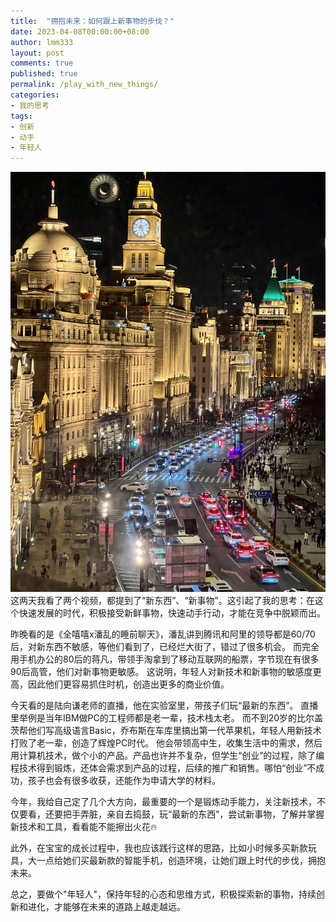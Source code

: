 ```yaml
---
title:  "拥抱未来：如何跟上新事物的步伐？"
date: 2023-04-08T00:00:00+08:00
author: lmm333
layout: post
comments: true
published: true
permalink: /play_with_new_things/
categories:
- 我的思考
tags:
- 创新
- 动手
- 年轻人
---
```

![23-03-18-摄于外滩](../images/2023-other/23-04-08-bond.JPG)
这两天我看了两个视频，都提到了“新东西”、“新事物”。这引起了我的思考：在这个快速发展的时代，积极接受新鲜事物，快速动手行动，才能在竞争中脱颖而出。

昨晚看的是《全嘻嘻x潘乱的睡前聊天》，潘乱讲到腾讯和阿里的领导都是60/70后，对新东西不敏感，等他们看到了，已经烂大街了，错过了很多机会。
而完全用手机办公的80后的蒋凡，带领手淘拿到了移动互联网的船票，字节现在有很多90后高管，他们对新事物更敏感。
这说明，年轻人对新技术和新事物的敏感度更高，因此他们更容易抓住时机，创造出更多的商业价值。
<!--more-->
今天看的是陆向谦老师的直播，他在实验室里，带孩子们玩“最新的东西”。
直播里举例是当年IBM做PC的工程师都是老一辈，技术栈太老。
而不到20岁的比尔盖茨帮他们写高级语言Basic，乔布斯在车库里搞出第一代苹果机，年轻人用新技术打败了老一辈，创造了辉煌PC时代。
他会带领高中生，收集生活中的需求，然后用计算机技术，做个小的产品。产品也许并不复杂，但学生“创业”的过程，除了编程技术得到锻炼，还体会需求到产品的过程，后续的推广和销售。哪怕“创业”不成功，孩子也会有很多收获，还能作为申请大学的材料。

今年，我给自己定了几个大方向，最重要的一个是锻炼动手能力，关注新技术，不仅要看，还要把手弄脏，亲自去捣鼓，玩“最新的东西”，尝试新事物，了解并掌握新技术和工具，看看能不能擦出火花🔥

此外，在宝宝的成长过程中，我也应该践行这样的思路，比如小时候多买新款玩具，大一点给她们买最新款的智能手机，创造环境，让她们跟上时代的步伐，拥抱未来。

总之，要做个"年轻人"，保持年轻的心态和思维方式，积极探索新的事物，持续创新和进化，才能够在未来的道路上越走越远。